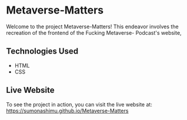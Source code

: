 # Metaverse-Matters
Welcome to the project Metaverse-Matters! This endeavor involves the recreation of the frontend of the Fucking Metaverse- Podcast's website,

## Technologies Used
  - HTML
  - CSS

## Live Website
To see the project in action, you can visit the live website at:
https://sumonashimu.github.io/Metaverse-Matters
